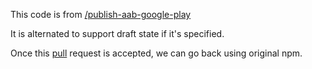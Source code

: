 This code is from 
[/publish-aab-google-play](https://github.com/studioLaCosaNostra/publish-aab-google-play/blob/master/src/index.ts)

It is alternated to support draft state if it's specified. 

Once this [pull](https://github.com/studioLaCosaNostra/publish-aab-google-play/pull/6) request is accepted,
we can go back using original npm. 
